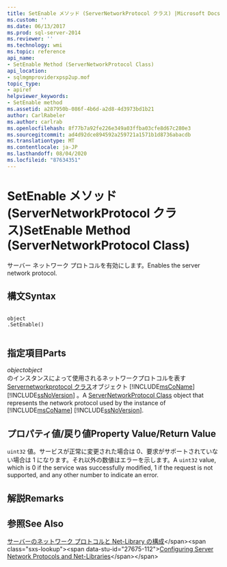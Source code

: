```yaml
---
title: SetEnable メソッド (ServerNetworkProtocol クラス) |Microsoft Docs
ms.custom: ''
ms.date: 06/13/2017
ms.prod: sql-server-2014
ms.reviewer: ''
ms.technology: wmi
ms.topic: reference
api_name:
- SetEnable Method (ServerNetworkProtocol Class)
api_location:
- sqlmgmproviderxpsp2up.mof
topic_type:
- apiref
helpviewer_keywords:
- SetEnable method
ms.assetid: a287950b-086f-4b6d-a2d8-4d3973bd1b21
author: CarlRabeler
ms.author: carlrab
ms.openlocfilehash: 8f77b7a92fe226e349a03ffba03cfe8d67c280e3
ms.sourcegitcommit: ad4d92dce894592a259721a1571b1d8736abacdb
ms.translationtype: MT
ms.contentlocale: ja-JP
ms.lasthandoff: 08/04/2020
ms.locfileid: "87634351"
---
```

# <a name="setenable-method-servernetworkprotocol-class"></a><span data-ttu-id="27675-102">SetEnable メソッド (ServerNetworkProtocol クラス)</span><span class="sxs-lookup"><span data-stu-id="27675-102">SetEnable Method (ServerNetworkProtocol Class)</span></span>
  <span data-ttu-id="27675-103">サーバー ネットワーク プロトコルを有効にします。</span><span class="sxs-lookup"><span data-stu-id="27675-103">Enables the server network protocol.</span></span>  
  
## <a name="syntax"></a><span data-ttu-id="27675-104">構文</span><span class="sxs-lookup"><span data-stu-id="27675-104">Syntax</span></span>  
  
```  
  
object  
.SetEnable()  
  
```  
  
## <a name="parts"></a><span data-ttu-id="27675-105">指定項目</span><span class="sxs-lookup"><span data-stu-id="27675-105">Parts</span></span>  
 <span data-ttu-id="27675-106">*object*</span><span class="sxs-lookup"><span data-stu-id="27675-106">*object*</span></span>  
 <span data-ttu-id="27675-107">のインスタンスによって使用されるネットワークプロトコルを表す[Servernetworkprotocol クラス](servernetworkprotocol-class.md)オブジェクト [!INCLUDE[msCoName](../../../includes/msconame-md.md)] [!INCLUDE[ssNoVersion](../../../includes/ssnoversion-md.md)] 。</span><span class="sxs-lookup"><span data-stu-id="27675-107">A [ServerNetworkProtocol Class](servernetworkprotocol-class.md) object that represents the network protocol used by the instance of [!INCLUDE[msCoName](../../../includes/msconame-md.md)] [!INCLUDE[ssNoVersion](../../../includes/ssnoversion-md.md)].</span></span>  
  
## <a name="property-valuereturn-value"></a><span data-ttu-id="27675-108">プロパティ値/戻り値</span><span class="sxs-lookup"><span data-stu-id="27675-108">Property Value/Return Value</span></span>  
 <span data-ttu-id="27675-109">`uint32` 値。サービスが正常に変更された場合は 0、要求がサポートされていない場合は 1 になります。それ以外の数値はエラーを示します。</span><span class="sxs-lookup"><span data-stu-id="27675-109">A `uint32` value, which is 0 if the service was successfully modified, 1 if the request is not supported, and any other number to indicate an error.</span></span>  
  
## <a name="remarks"></a><span data-ttu-id="27675-110">解説</span><span class="sxs-lookup"><span data-stu-id="27675-110">Remarks</span></span>  
  
## <a name="see-also"></a><span data-ttu-id="27675-111">参照</span><span class="sxs-lookup"><span data-stu-id="27675-111">See Also</span></span>  
 <span data-ttu-id="27675-112">[サーバーのネットワーク プロトコルと Net-Library の構成](https://msdn.microsoft.com/library/ms177485\(v=sql.100\).aspx)</span><span class="sxs-lookup"><span data-stu-id="27675-112">[Configuring Server Network Protocols and Net-Libraries](https://msdn.microsoft.com/library/ms177485\(v=sql.100\).aspx)</span></span>  
  
  
